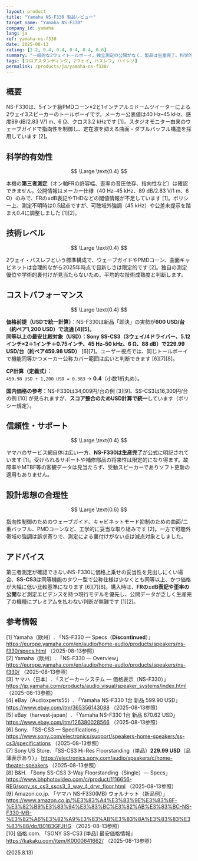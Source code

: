 ```yaml
---
layout: product
title: "Yamaha NS-F330 製品レビュー"
target_name: "Yamaha NS-F330"
company_id: yamaha
lang: ja
ref: yamaha-ns-f330
date: 2025-08-13
rating: [2.2, 0.4, 0.4, 0.4, 0.4, 0.6]
summary: "一般的な2ウェイトールボーイ。独立測定の公開がなく、製品は生産完了。科学的有効性とコスパは中庸"
tags: [フロアスタンディング, 2ウェイ, バスレフ, ハイレゾ]
permalink: /products/ja/yamaha-ns-f330/
---
```


## 概要

NS-F330は、5インチ級PMDコーン×2と1インチアルミドームツイーターによる2ウェイ3スピーカーのトールボーイです。メーカー公表値は40 Hz–45 kHz、感度89 dB/2.83 V/1 m、6 Ω、クロス3.2 kHzです [1]。スタジオモニター由来のウェーブガイドで指向性を制御し、定在波を抑える曲面・ダブルバッフル構造を採用しています [2]。

## 科学的有効性

$$ \Large \text{0.4} $$

本機の**第三者測定**（オン軸FRの許容幅、歪率の音圧依存、指向性など）は確認できません。公開情報はメーカー仕様（40 Hz–45 kHz、89 dB/2.83 V/1 m、6 Ω）のみで、FRの±dB表記やTHDなどの閾値情報が不足しています [1]。ポリシー上、測定不明時は0.5起点ですが、可聴域外強調（45 kHz）や公差未提示を踏まえ0.4に調整しました [1][2]。

## 技術レベル

$$ \Large \text{0.4} $$

2ウェイ・バスレフという標準構成で、ウェーブガイドやPMDコーン、曲面キャビネットは合理的ながら2025年時点で目新しさは限定的です [2]。独自の測定優位や学術的裏付けが見当たらないため、平均的な技術成熟度と判断します。

## コストパフォーマンス

$$ \Large \text{0.4} $$

**価格前提（USDで統一計算）**：NS-F330は新品「即決」の実勢が**600 USD/台（約ペア1,200 USD）**で流通 [4][5]。  
**同等以上の最安比較対象（USD）**：**Sony SS-CS3**（3ウェイ/4ドライバー、5.12インチ×2＋1インチ＋0.75インチ、45 Hz–50 kHz、6 Ω、88 dB）で**229.99 USD/台（約ペア459.98 USD）** [6][7]。ユーザー視点では、同じトールボーイで機能同等かつメーカー公称カバー範囲は広いと判断できます [6][7][8]。

**CP計算（定義式）**：  
`459.98 USD ÷ 1,200 USD = 0.383` → **0.4**（小数1桁丸め）。

**国内価格の参考**：NS-F330は34,009円/台の例 [3][9]、SS-CS3は16,300円/台の例 [10] が見られますが、**スコア整合のためUSD計算で統一**しています（ポリシー規定）。  

## 信頼性・サポート

$$ \Large \text{0.4} $$

ヤマハのサービス網自体は広い一方、**NS-F330は生産完了**が公式に明記されています [1]。受けられるサポートや補修部品の将来性は限定的になり得ます。故障率やMTBF等の客観データは見当たらず、受動スピーカーでありソフト更新の適用もありません。

## 設計思想の合理性

$$ \Large \text{0.6} $$

指向性制御のためのウェーブガイド、キャビネットモード抑制のための曲面/二重バッフル、PMDコーンなど、工学的に妥当な取り組みです [2]。一方で可聴外帯域の強調は訴求寄りで、測定による裏付けがない点は減点対象としました。

## アドバイス

第三者測定が確認できないNS-F330に価格上乗せの妥当性を見出しにくい場合、**SS-CS3**は同等機能のタワー型で公称仕様は少なくとも同等以上、かつ価格が大幅に低い比較基準になります [6][7][8]。購入時は、**FRの±dB表記や歪率の公開**など測定エビデンスを持つ現行モデルを優先し、公開データが乏しく生産完了の機種にプレミアムを払わない判断が無難です [1][2]。

## 参考情報

[1] Yamaha（欧州）. 「NS-F330 — Specs（**Discontinued**）」 https://europe.yamaha.com/en/audio/home-audio/products/speakers/ns-f330/specs.html （2025-08-13参照）  
[2] Yamaha（欧州）. 「NS-F330 — Overview」 https://europe.yamaha.com/en/audio/home-audio/products/speakers/ns-f330/ （2025-08-13参照）  
[3] ヤマハ（日本）. 「スピーカーシステム — 価格表示（NS-F330）」 https://jp.yamaha.com/products/audio_visual/speaker_systems/index.html （2025-08-13参照）  
[4] eBay（Audioxperts55）. 「Yamaha NS-F330 1台 新品 599.90 USD」 https://www.ebay.com/itm/365356143088 （2025-08-13参照）  
[5] eBay（harvest-japan）. 「Yamaha NS-F330 1台 新品 670.62 USD」 https://www.ebay.com/itm/126380028566 （2025-08-13参照）  
[6] Sony. 「SS-CS3 — Specifications」 https://www.sony.com/electronics/support/speakers-home-speakers/ss-cs3/specifications （2025-08-13参照）  
[7] Sony US Store. 「SS-CS3 Hi-Res Floorstanding（単品）**229.99 USD**（品薄表示あり）」 https://electronics.sony.com/audio/speakers/c/home-theater-speakers （2025-08-13参照）  
[8] B&H. 「Sony SS-CS3 3-Way Floorstanding（Single）— Specs」 https://www.bhphotovideo.com/c/product/1116656-REG/sony_ss_cs3_sscs3_3_way_4_drvr_floor.html （2025-08-13参照）  
[9] Amazon.co.jp. 「ヤマハ NS-F330(MB) ウォルナット（新品例）」 https://www.amazon.co.jp/%E3%83%A4%E3%83%9E%E3%83%8F-%E3%82%B9%E3%83%94%E3%83%BC%E3%82%AB%E3%83%BC-NS-F330-MB-%E3%82%A6%E3%82%A9%E3%83%AB%E3%83%8A%E3%83%83%E3%83%88/dp/B0183GFJHG （2025-08-13参照）  
[10] 価格.com. 「SONY SS-CS3 [単品] 最安価格情報」 https://kakaku.com/item/K0000641662/ （2025-08-13参照）

(2025.8.13)

